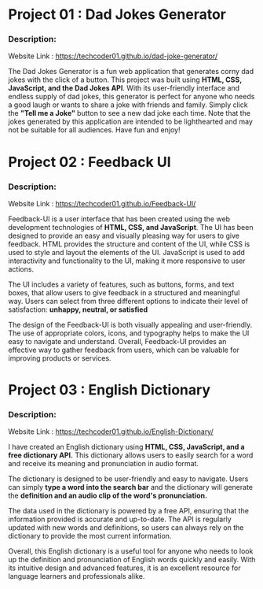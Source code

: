 # Project 01 : Dad Jokes Generator

### Description:

Website Link : https://techcoder01.github.io/dad-joke-generator/

 The Dad Jokes Generator is a fun web application that generates corny dad jokes with the click of a button. This project was built using **HTML, CSS, JavaScript, and the Dad Jokes API**. With its user-friendly interface and endless supply of dad jokes, this generator is perfect for anyone who needs a good laugh or wants to share a joke with friends and family. Simply click the **"Tell me a Joke"** button to see a new dad joke each time. Note that the jokes generated by this application are intended to be lighthearted and may not be suitable for all audiences. Have fun and enjoy!

# Project 02 : Feedback UI

### Description:

Website Link : https://techcoder01.github.io/Feedback-UI/

Feedback-UI is a user interface that has been created using the web development technologies of **HTML, CSS, and JavaScript**. The UI has been designed to provide an easy and visually pleasing way for users to give feedback. HTML provides the structure and content of the UI, while CSS is used to style and layout the elements of the UI. JavaScript is used to add interactivity and functionality to the UI, making it more responsive to user actions.

The UI includes a variety of features, such as buttons, forms, and text boxes, that allow users to give feedback in a structured and meaningful way. Users can select from three different options to indicate their level of satisfaction: **unhappy, neutral, or satisfied**

The design of the Feedback-UI is both visually appealing and user-friendly. The use of appropriate colors, icons, and typography helps to make the UI easy to navigate and understand. Overall, Feedback-UI provides an effective way to gather feedback from users, which can be valuable for improving products or services.

# Project 03 : English Dictionary

### Description:

Website Link : https://techcoder01.github.io/English-Dictionary/

I have created an English dictionary using **HTML, CSS, JavaScript, and a free dictionary API.** This dictionary allows users to easily search for a word and receive its meaning and pronunciation in audio format.

The dictionary is designed to be user-friendly and easy to navigate. Users can simply **type a word into the search bar** and the dictionary will generate the **definition and an audio clip of the word's pronunciation.**

The data used in the dictionary is powered by a free API, ensuring that the information provided is accurate and up-to-date. The API is regularly updated with new words and definitions, so users can always rely on the dictionary to provide the most current information.

Overall, this English dictionary is a useful tool for anyone who needs to look up the definition and pronunciation of English words quickly and easily. With its intuitive design and advanced features, it is an excellent resource for language learners and professionals alike.



